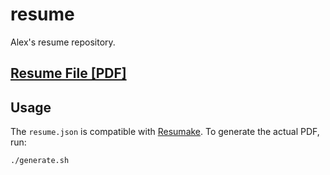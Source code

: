 # resume

Alex's resume repository.

## [Resume File [PDF]](./resume.pdf)

## Usage

The `resume.json` is compatible with [Resumake](https://resumake.io/). To
generate the actual PDF, run:

```sh
./generate.sh
```